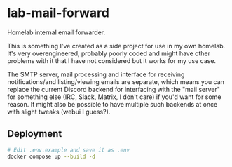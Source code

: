 # lab-mail-forward
Homelab internal email forwarder.

This is something I've created as a side project for use in my own homelab. It's very overengineered, probably poorly coded and might have other problems with it that I have not considered but it works for my use case.

The SMTP server, mail processing and interface for receiving notifications/and listing/viewing emails are separate, which means you can replace the current Discord backend for interfacing with the "mail server" for something else (IRC, Slack, Matrix, I don't care) if you'd want for some reason. It might also be possible to have multiple such backends at once with slight tweaks (webui I guess?).

## Deployment
```bash
# Edit .env.example and save it as .env
docker compose up --build -d
```
